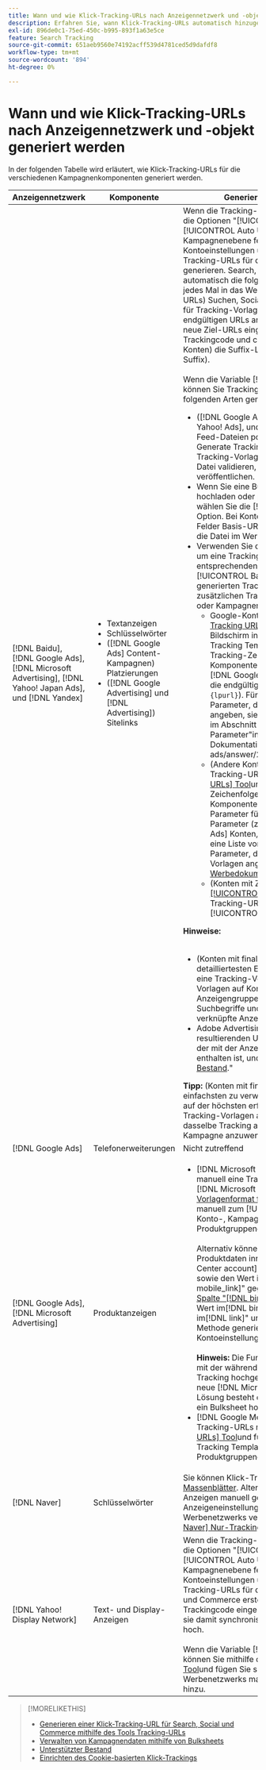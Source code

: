 ```yaml
---
title: Wann und wie Klick-Tracking-URLs nach Anzeigennetzwerk und -objekt generiert werden
description: Erfahren Sie, wann Klick-Tracking-URLs automatisch hinzugefügt werden und wann und wie sie manuell für verschiedene Kampagnenkomponenten hinzugefügt werden.
exl-id: 896de0c1-75ed-450c-b995-893f1a63e5ce
feature: Search Tracking
source-git-commit: 651aeb9560e74192acff539d4781ced5d9dafdf8
workflow-type: tm+mt
source-wordcount: '894'
ht-degree: 0%

---
```


# Wann und wie Klick-Tracking-URLs nach Anzeigennetzwerk und -objekt generiert werden

In der folgenden Tabelle wird erläutert, wie Klick-Tracking-URLs für die verschiedenen Kampagnenkomponenten generiert werden.

| Anzeigennetzwerk | Komponente | Generieren einer Klick-Tracking-URL |
| ---- | ---- | ---- |
| [!DNL Baidu], [!DNL Google Ads], [!DNL Microsoft Advertising], [!DNL Yahoo! Japan Ads], und [!DNL Yandex] | <ul><li>Textanzeigen</li><li>Schlüsselwörter</li><li>([!DNL Google Ads] Content-Kampagnen) Platzierungen</li><li>([!DNL Google Advertising] und [!DNL Advertising]) Sitelinks</li></ul> | Wenn die Tracking-Einstellungen für eine aktive Kampagne die Optionen &quot;[!UICONTROL EF Redirect]&quot; und &quot;[!UICONTROL Auto Upload]&quot;(entweder auf Kampagnenebene festgelegt oder aus den Kontoeinstellungen übernommen), müssen Sie keine Tracking-URLs für die Anzeigengruppenkomponenten generieren. Search, Social und Commerce erstellen automatisch die folgenden Tracking-URLs und laden sie jedes Mal in das Werbenetzwerk hoch: a) (Konten mit finalen URLs) Suchen, Social- und Commerce-Tracking-Parameter für Tracking-Vorlagen und dieselben Parameter an die endgültigen URLs angehängt, b) (Konten mit Ziel-URLs) neue Ziel-URLs eingebettet in Search, Social, &amp; Commerce-Trackingcode und c) (Google Ads Microsoft-Advertising-Konten) die Suffix-Landingpage (Suffix des finalen URL-Suffix).<br><br>Wenn die Variable [!UICONTROL Auto Upload] deaktiviert ist, können Sie Tracking-URLs für eine Komponente auf eine der folgenden Arten generieren:<ul><li>([!DNL Google Ads], [!DNL Microsoft Advertising], [!DNL Yahoo! Ads], und [!DNL Yandex]) Wenn Sie Anzeigen aus Feed-Dateien posten, wählen Sie die [!UICONTROL Generate Tracking URLs] -Option. Sie können die Tracking-Vorlagenfelder optional in jeder Bulksheet-Datei validieren, bevor Sie sie im Werbenetzwerk veröffentlichen.</li><li>Wenn Sie eine Bulksheet-Datei herunterladen, hochladen oder posten, die die Komponente enthält, wählen Sie die [!UICONTROL Generate Tracking URLs] -Option. Bei Konten mit Ziel-URLs können Sie optional die Felder Basis-URL/Endgültige URL validieren, bevor Sie die Datei im Werbenetzwerk veröffentlichen</li><li>Verwenden Sie die [[!UICONTROL Tracking URLs] Tool](/help/search-social-commerce/tools/click-tracking-url-generate.md) , um eine Tracking-URL zu generieren und sie manuell der entsprechenden [!UICONTROL Tracking Template] oder [!UICONTROL Base URL] -Feld. <b>Hinweis:</b> Die von Ihnen generierten Tracking-Vorlagen enthalten keine zusätzlichen Tracking-Parameter, die in den Konto- oder Kampagneneinstellungen angegeben sind.<ul><li>Google-Konten) Wechseln Sie zu [[!UICONTROL Tracking URLs] Tool](/help/search-social-commerce/tools/click-tracking-url-generate.md), kopieren Sie den Wert auf dem Bildschirm in den entsprechenden [!UICONTROL Tracking Template] und fügen Sie die gesamte Tracking-Zeichenfolge manuell zu den Komponenteneinstellungen hinzu. Sie müssen eine [!DNL Google Ads] [!DNL ValueTrack] -Parameter für die endgültige URL nach der `&url=` -Parameter (z. B. `{lpurl}`). Für eine Liste von [!DNL ValueTrack] Parameter, die die finalen URLs in Tracking-Vorlagen angeben, siehe &quot;Nur Tracking-Vorlage&quot;-Parameter im Abschnitt zu &quot;Verfügbar&quot; [!DNL ValueTrack] Parameter&quot;in der [[!DNL Google Ads] Dokumentation]9https://support.google.com/google-ads/answer/2375447.</li><li>(Andere Konten mit finalen URLs) Generieren Sie eine Tracking-URL mithilfe der [[!UICONTROL Tracking URLs] Tool](/help/search-social-commerce/tools/click-tracking-url-generate.md)und fügen Sie die gesamte Tracking-Zeichenfolge manuell zu den Komponenteneinstellungen hinzu. Sie müssen einen Parameter für die endgültige URL nach der `&url=` -Parameter (z. B. `{lpurl}`). Für [!DNL Yahoo! Japan Ads] Konten, den Parameter verwenden `{lpurl}`. Für eine Liste von [!DNL Microsoft Advertising] Parameter, die die endgültigen URLs in Tracking-Vorlagen angeben, finden Sie unter [Microsoft-Werbedokumentation](https://help.bingads.microsoft.com/#apex/3/en/56799).</li><li>(Konten mit Ziel-URLs) Generieren Sie mithilfe der [[!UICONTROL Tracking URLs] Tool](/help/search-social-commerce/tools/click-tracking-url-generate.md)und fügen Sie die Tracking-URL manuell in die entsprechende [!UICONTROL Base URL] -Feld.</li></ul></li></ul><b>Hinweise:</b><br><br><ul><li>(Konten mit finalen URLs) Die Tracking-Vorlage auf der detailliertesten Ebene wird verwendet (z. B. überschreibt eine Tracking-Vorlage auf Suchbegriffebene die Vorlagen auf Konto-, Kampagnen- und Anzeigengruppenebene und Tracking-Vorlagen für Suchbegriffe und Platzierungen überschreiben sie für die verknüpfte Anzeige).</li><li>Adobe Advertising ordnet Klicks und den daraus resultierenden Umsatz aus Sitelinks dem Suchbegriff zu, der mit der Anzeige verbunden ist, in der der Sitelink enthalten ist, und nicht getrennt. Siehe &quot;[Unterstützter Bestand](/help/search-social-commerce/introduction/supported-inventory.md).&quot;</li></ul><b>Tipp:</b> (Konten mit finalen URLs) Das Tracking ist am einfachsten zu verwalten, wenn Sie Tracking-Vorlagen nur auf der höchsten erforderlichen Ebene erstellen - z. B. Tracking-Vorlagen auf Konto- oder Kampagnenebene, um dasselbe Tracking auf alle Entitäten in dem Konto oder der Kampagne anzuwenden. |
| [!DNL Google Ads] | Telefonerweiterungen | Nicht zutreffend |
| [!DNL Google Ads], [!DNL Microsoft Advertising] | Produktanzeigen | <ul><li>[!DNL Microsoft Merchant Center] Konten: Erstellen Sie manuell eine Tracking-URL für jedes Produkt in Ihrer [!DNL Microsoft Merchant Center] -Konto, das [Tracking-Vorlagenformat für Shopping-Anzeigen](/help/search-social-commerce/tracking/formats-click-tracking-microsoft.md)und fügen Sie sie manuell zum [!UICONTROL Tracking Template] in den Konto-, Kampagnen- oder Produktgruppeneinstellungen.<br><br>Alternativ können Sie die Tracking-URL den Produktdaten innerhalb der [!DNL Microsoft Merchant Center account]. Fügen Sie dazu die Tracking-URL sowie den Wert in die[!DNL link]&quot; oder &quot;[!DNL mobile_link]&quot; gegebenenfalls in einem [benutzerdefinierte Spalte &quot;[!DNL bingads_redirect]&quot;im Produkt-Feed](https://help.ads.microsoft.com/#apex/3/en/51084). Der Wert im[!DNL bingads_redirect]&quot; ersetzt die Werte im[!DNL link]&quot; und &quot;[!DNL mobile_link]&quot;. Mit dieser Methode generierte URLs enthalten keine in den Kontoeinstellungen angegebenen Tracking-Parameter.<br><br><b>Hinweis:</b> Die Funktion auf Konto- und Kampagnenebene, mit der während der Synchronisierung automatisch das Tracking hochgeladen wird, generiert kein Tracking für neue [!DNL Microsoft Advertising] Produktgruppen. Eine Lösung besteht darin, Tracking zu generieren, wenn Sie ein Bulksheet hochladen oder posten.</li><li>[!DNL Google Merchant Center] Konten: Generieren Sie Tracking-URLs mithilfe der [[!UICONTROL Tracking URLs] Tool](/help/search-social-commerce/tools/click-tracking-url-generate.md)und fügen Sie sie manuell zum [!UICONTROL Tracking Template] in den Konto-, Kampagnen- oder Produktgruppeneinstellungen.</li></ul> |
| [!DNL Naver] | Schlüsselwörter | Sie können Klick-Tracking für alle Anzeigen einrichten über [Massenblätter](/help/search-social-commerce/campaign-management/bulksheets/bulksheet-about.md). Alternativ können Sie Tracking-URLs für Anzeigen manuell generieren und manuell zu den Anzeigeneinstellungen hinzufügen, indem Sie den Editor des Werbenetzwerks verwenden. Siehe &quot;[Implementierung [!DNL Naver] Nur-Tracking-Konten](/help/search-social-commerce/campaign-management/naver-tracking-only-account-implement.md).&quot; |
| [!DNL Yahoo! Display Network] | Text- und Display-Anzeigen | Wenn die Tracking-Einstellungen für eine aktive Kampagne die Optionen &quot;[!UICONTROL EF Redirect]&quot; und &quot;[!UICONTROL Auto Upload]&quot;(entweder auf Kampagnenebene festgelegt oder aus den Kontoeinstellungen übernommen), müssen Sie keine Tracking-URLs für die Anzeigen generieren. Search, Social und Commerce erstellt automatisch neue Ziel-URLs, die mit Trackingcode eingebettet sind, und lädt sie jedes Mal, wenn sie damit synchronisiert werden, in das Werbenetzwerk hoch.<br><br>Wenn die Variable [!UICONTROL Auto Upload] deaktiviert ist, können Sie mithilfe der [[!UICONTROL Tracking URLs] Tool](/help/search-social-commerce/tools/click-tracking-url-generate.md)und fügen Sie sie mithilfe des Editors des Werbenetzwerks manuell zu den Anzeigeneinstellungen hinzu. |

>[!MORELIKETHIS]
>
>* [Generieren einer Klick-Tracking-URL für Search, Social und Commerce mithilfe des Tools Tracking-URLs](/help/search-social-commerce/tools/click-tracking-url-generate.md)
>* [Verwalten von Kampagnendaten mithilfe von Bulksheets](/help/search-social-commerce/campaign-management/bulksheets/bulksheet-about.md)
>* [Unterstützter Bestand](/help/search-social-commerce/introduction/supported-inventory.md)
>* [Einrichten des Cookie-basierten Klick-Trackings](/help/search-social-commerce/tracking/click-tracking-set-up.md)
